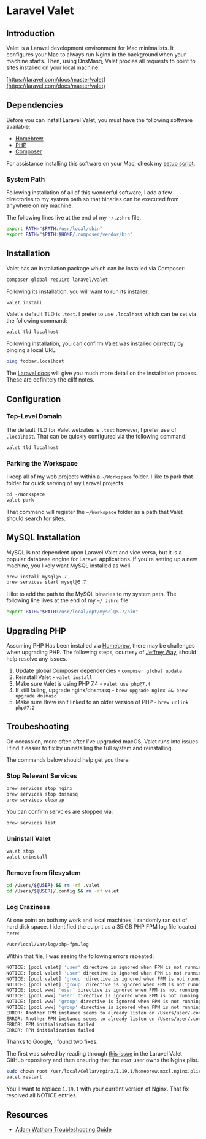 # Laravel Valet

## Introduction

Valet is a Laravel development environment for Mac minimalists. It configures your Mac to always run Nginx in the background when your machine starts. Then, using DnsMasq, Valet proxies all requests to point to sites installed on your local machine.

[https://laravel.com/docs/master/valet](https://laravel.com/docs/master/valet)

## Dependencies

Before you can install Laravel Valet, you must have the following software available:

* [Homebrew](https://brew.sh/)
* [PHP](https://www.php.net/)
* [Composer](https://getcomposer.org/)

For assistance installing this software on your Mac, check my [setup script](https://github.com/dascentral/dotfiles/blob/master/setup.sh).

### System Path

Following installation of all of this wonderful software, I add a few directories to my system path so that binaries can be executed from anywhere on my machine.

The following lines live at the end of my `~/.zshrc` file.

```bash
export PATH="$PATH:/usr/local/sbin"
export PATH="$PATH:$HOME/.composer/vendor/bin"
```

## Installation

Valet has an installation package which can be installed via Composer:

```bash
composer global require laravel/valet
```

Following its installation, you will want to run its installer:

```bash
valet install
```

Valet's default TLD is `.test`. I prefer to use `.localhost` which can be set via the following command:

```bash
valet tld localhost
```

Following installation, you can confirm Valet was installed correctly by pinging a local URL.

```bash
ping foobar.localhost
```

The [Laravel docs](https://laravel.com/docs/master/valet#installation) will give you much more detail on the installation process. These are definitely the cliff notes.

## Configuration

### Top-Level Domain

The default TLD for Valet websites is `.test` however, I prefer use of `.localhost`. That can be quickly configured via the following command:

```bash
valet tld localhost
```

### Parking the Workspace

I keep all of my web projects within a `~/Workspace` folder. I like to park that folder for quick serving of my Laravel projects.

```bash
cd ~/Workspace
valet park
```

That command will register the `~/Workspace` folder as a path that Valet should search for sites.

## MySQL Installation

MySQL is not dependent upon Laravel Valet and vice versa, but it is a popular database engine for Laravel applications. If you're setting up a new machine, you likely want MySQL installed as well.

```bash
brew install mysql@5.7
brew services start mysql@5.7
```

I like to add the path to the MySQL binaries to my system path. The following line lives at the end of my `~/.zshrc` file.

```bash
export PATH="$PATH:/usr/local/opt/mysql@5.7/bin"
```

## Upgrading PHP

Assuming PHP Has been installed via [Homebrew](https://brew.sh/), there may be challenges when upgrading PHP. The following steps, courtesy of [Jeffrey Way](https://twitter.com/jeffrey_way), should help resolve any issues.

1. Update global Composer dependencies - `composer global update`
2. Reinstall Valet - `valet install`
3. Make sure Valet is using PHP 7.4 - `valet use php@7.4`
4. If still failing, upgrade nginx/dnsmasq - `brew upgrade nginx && brew upgrade dnsmasq`
5. Make sure Brew isn't linked to an older version of PHP - `brew unlink php@7.2`

## Troubeshooting

On occassion, more often after I've upgraded macOS, Valet runs into issues. I find it easier to fix by uninstalling the full system and reinstalling.

The commands below should help get you there.

### Stop Relevant Services

```bash
brew services stop nginx
brew services stop dnsmasq
brew services cleanup
```

You can confirm servcies are stopped via:

```bash
brew services list
```

### Uninstall Valet

```bash
valet stop
valet uninstall
```

### Remove from filesystem

```bash
cd /Users/${USER} && rm -rf .valet
cd /Users/${USER}/.config && rm -rf valet
```

### Log Craziness

At one point on both my work and local machines, I randomly ran out of hard disk space. I identified the culprit as a 35 GB PHP FPM log file located here:

```bash
/usr/local/var/log/php-fpm.log
```

Within that file, I was seeing the following errors repeated:

```bash
NOTICE: [pool valet] 'user' directive is ignored when FPM is not running as root
NOTICE: [pool valet] 'user' directive is ignored when FPM is not running as root
NOTICE: [pool valet] 'group' directive is ignored when FPM is not running as root
NOTICE: [pool valet] 'group' directive is ignored when FPM is not running as root
NOTICE: [pool www] 'user' directive is ignored when FPM is not running as root
NOTICE: [pool www] 'user' directive is ignored when FPM is not running as root
NOTICE: [pool www] 'group' directive is ignored when FPM is not running as root
NOTICE: [pool www] 'group' directive is ignored when FPM is not running as root
ERROR: Another FPM instance seems to already listen on /Users/user/.config/valet/valet.sock
ERROR: Another FPM instance seems to already listen on /Users/user/.config/valet/valet.sock
ERROR: FPM initialization failed
ERROR: FPM initialization failed
```

Thanks to Google, I found two fixes.

The first was solved by reading through [this issue](https://github.com/laravel/valet/issues/305) in the Laravel Valet GitHub repository and then ensuring that the `root` user owns the Nginx plist.

```bash
sudo chown root /usr/local/Cellar/nginx/1.19.1/homebrew.mxcl.nginx.plist
valet restart
```

You'll want to replace `1.19.1` with your current version of Nginx. That fix resolved all NOTICE entries.

## Resources

* [Adam Watham Troubleshooting Guide](https://gist.github.com/adamwathan/6ea40e90a804ea2b3f9f24146d86ad7f)
